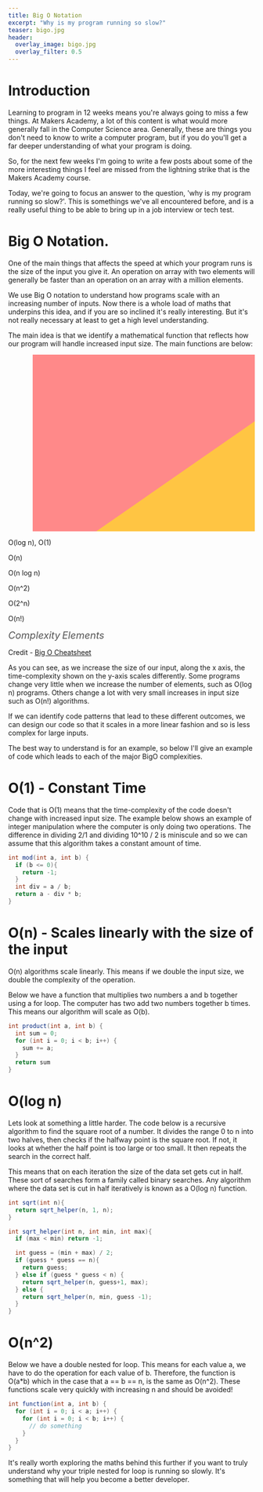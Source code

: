 ```yaml
---
title: Big O Notation
excerpt: "Why is my program running so slow?"
teaser: bigo.jpg
header:
  overlay_image: bigo.jpg
  overlay_filter: 0.5
---
```


# Introduction

Learning to program in 12 weeks means you're always going to miss a few things. At Makers Academy, a lot of this content is what would more generally fall in the Computer Science area. Generally, these are things you don't need to know to write a computer program, but if you do you'll get a far deeper understanding of what your program is doing.

So, for the next few weeks I'm going to write a few posts about some of the more interesting things I feel are missed from the lightning strike that is the Makers Academy course.

Today, we're going to focus an answer to the question, 'why is my program running so slow?'. This is somethings we've all encountered before, and is a really useful thing to be able to bring up in a job interview or tech test.

# Big O Notation.

One of the main things that affects the speed at which your program runs is the size of the input you give it. An operation on array with two elements will generally be faster than an operation on an array with a million elements.

We use Big O notation to understand how programs scale with an increasing number of inputs. Now there is a whole load of maths that underpins this idea, and if you are so inclined it's really interesting. But it's not really necessary at least to get a high level understanding.

The main idea is that we identify a mathematical function that reflects how our program will handle increased input size. The main functions are below:

<svg id="chart" width="700" height="500" xmlns="http://www.w3.org/2000/svg">
  <!-- horrible region -->
  <path d="M50 450 L 50 0 L 700 0 L 700 450 Z" fill="#ff8989"></path>
  <!-- bad region -->
  <path d="M50 450 L 700 0 L 700 450 Z" fill="#FFC543"></path>
  <!-- fair region -->
  <path d="M50 450 L 700 450 L 700 330 Z" fill="yellow"></path>
  <!-- good region -->
  <path d="M50 450 L 700 450 L 700 410 Z" fill="#C8EA00"></path>
  <!-- excellent region -->
  <path d="M50 450 L 700 450 L 700 440 Z" fill="#53d000"></path>

  <!-- axes -->
  <path d="M50 0 L 50 450 L 700 450" fill="transparent" stroke="black" stroke-width="2"></path>

  <path d="M50 448 L 700 448" fill="transparent" stroke="black" stroke-width="2"></path>
  <text x="600" y="438" fill="black">O(log n), O(1)</text>

  <path d="M50 450 L 700 400" fill="transparent" stroke="black" stroke-width="2"></path>
  <text x="550" y="400" fill="black">O(n)</text>

  <path d="M50 450 Q 400 350, 700 150" fill="transparent" stroke="black" stroke-width="2"></path>
  <text x="550" y="190" fill="black">O(n log n)</text>

  <path d="M50 450 Q 180 380, 250 0" fill="transparent" stroke="black" stroke-width="2"></path>
  <text x="260" y="30" fill="black">O(n^2)</text>

  <path d="M50 450 C 100 430, 120 350, 120 0" fill="transparent" stroke="black" stroke-width="2"></path>
  <text x="125" y="40" fill="black">O(2^n)</text>

  <path d="M50 450 C 80 450, 80 350, 80 0" fill="transparent" stroke="black" stroke-width="2"></path>
  <text x="80" y="20" fill="black">O(n!)</text>

  <text x="0" y="0" transform="translate(30 230) rotate(-90)" style="dominant-baseline: middle; text-anchor: middle; font-size:20px; color: #555; font-size:20px; color: #555; font-style: italic;" fill="black">Complexity</text>
  <text x="0" y="0" transform="translate(420 470)" style="dominant-baseline: middle; text-anchor: middle; font-size:20px; color: #555; font-style: italic;" fill="black">Elements</text>
</svg>

Credit - [Big O Cheatsheet](bigocheatsheet.com)

As you can see, as we increase the size of our input, along the x axis, the time-complexity shown on the y-axis scales differently. Some programs change very little when we increase the number of elements, such as O(log n) programs. Others change a lot with very small increases  in input size such as O(n!) algorithms.

If we can identify code patterns that lead to these different outcomes, we can design our code so that it scales in a more linear fashion and so is less complex for large inputs.

The best way to understand is for an example, so below I'll give an example of code which leads to each of the major BigO complexities.

# O(1) - Constant Time

Code that is O(1) means that the time-complexity of the code doesn't change with increased input size. The example below shows an example of integer manipulation where the computer is only doing two operations. The difference in dividing 2/1 and dividing 10^10 / 2 is miniscule and so we can assume that this algorithm takes a constant amount of time.

```java
int mod(int a, int b) {
  if (b <= 0){
    return -1;
  }
  int div = a / b;
  return a - div * b;
}
```

# O(n) - Scales linearly with the size of the input

O(n) algorithms scale linearly. This means if we double the input size, we double the complexity of the operation.

Below we have a function that multiplies two numbers a and b together using a for loop. The computer has two add two numbers together b times. This means our algorithm will scale as O(b).

```java
int product(int a, int b) {
  int sum = 0;
  for (int i = 0; i < b; i++) {
    sum += a;
  }
  return sum
}
```
# O(log n)

Lets look at something a little harder. The code below is a recursive algorithm to find the square root of a number. It divides the range 0 to n into two halves, then checks if the halfway point is the square root. If not, it looks at whether the half point is too large or too small. It then repeats the search in the correct half.

This means that on each iteration the size of the data set gets cut in half. These sort of searches form a family called binary searches. Any algorithm where the data set is cut in half iteratively is known as a O(log n) function.

```java
int sqrt(int n){
  return sqrt_helper(n, 1, n);
}

int sqrt_helper(int n, int min, int max){
  if (max < min) return -1;

  int guess = (min + max) / 2;
  if (guess * guess == n){
    return guess;
  } else if (guess * guess < n) {
    return sqrt_helper(n, guess+1, max);
  } else {
    return sqrt_helper(n, min, guess -1);
  }
}
```

# O(n^2)

Below we have a double nested for loop. This means for each value a, we have to do the operation for each value of b. Therefore, the function is O(a*b) which in the case that a == b == n, is the same as O(n^2). These functions scale very quickly with increasing n and should be avoided!

```java
int function(int a, int b) {
  for (int i = 0; i < a; i++) {
    for (int i = 0; i < b; i++) {
      // do something
    }
  }
}
```

It's really worth exploring the maths behind this further if you want to truly understand why your triple nested for loop is running so slowly. It's something that will help you become a better developer.
